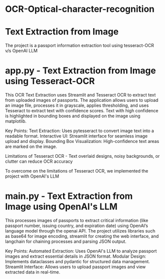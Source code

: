 # OCR-Optical-character-recognition
# Text Extraction from Image

The project is a passport information extraction tool using tesseract-OCR v/s OpenAI LLM

# app.py - Text Extraction from Image using Tesseract-OCR 

This OCR Text Extraction uses Streamlit and Tesseract OCR to extract text from uploaded images of passports. The application allows users to upload an image file, processes it in grayscale, applies thresholding, and uses Tesseract to extract text with confidence scores. Text with high confidence is highlighted in bounding boxes and displayed on the image using matplotlib.

Key Points:
Text Extraction: Uses pytesseract to convert image text into a readable format.
Interactive UI: Streamlit interface for seamless image upload and display.
Bounding Box Visualization: High-confidence text areas are marked on the image.

Limitations of Tesseract OCR - Text overlaid designs, noisy backgrounds, or clutter can reduce OCR accuracy

To overcome on the limitations of Tesseract OCR, we implemented the project with OpenAI's LLM

# main.py - Text Extraction from Image using OpenAI's LLM

This processes images of passports to extract critical information (like passport number, issuing country, and expiration date) using OpenAI’s language model through the openai API. The project utilizes libraries such as base64 for image encoding, streamlit for creating the web interface, and langchain for chaining processes and parsing JSON output.

Key Points:
Automated Extraction: Uses OpenAI's LLM to analyze passport images and extract essential details in JSON format.
Modular Design: Implements dataclasses and pydantic for structured data management.
Streamlit Interface: Allows users to upload passport images and view extracted data in real-time.
